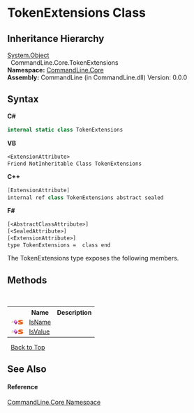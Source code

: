 # TokenExtensions Class
 


## Inheritance Hierarchy
<a href="https://docs.microsoft.com/dotnet/api/system.object" target="_blank">System.Object</a><br />&nbsp;&nbsp;CommandLine.Core.TokenExtensions<br />
**Namespace:**&nbsp;<a href="N_CommandLine_Core">CommandLine.Core</a><br />**Assembly:**&nbsp;CommandLine (in CommandLine.dll) Version: 0.0.0

## Syntax

**C#**<br />
``` C#
internal static class TokenExtensions
```

**VB**<br />
``` VB
<ExtensionAttribute>
Friend NotInheritable Class TokenExtensions
```

**C++**<br />
``` C++
[ExtensionAttribute]
internal ref class TokenExtensions abstract sealed
```

**F#**<br />
``` F#
[<AbstractClassAttribute>]
[<SealedAttribute>]
[<ExtensionAttribute>]
type TokenExtensions =  class end
```

The TokenExtensions type exposes the following members.


## Methods
&nbsp;<table><tr><th></th><th>Name</th><th>Description</th></tr><tr><td>![Public method](media/pubmethod.gif "Public method")![Static member](media/static.gif "Static member")</td><td><a href="M_CommandLine_Core_TokenExtensions_IsName">IsName</a></td><td /></tr><tr><td>![Public method](media/pubmethod.gif "Public method")![Static member](media/static.gif "Static member")</td><td><a href="M_CommandLine_Core_TokenExtensions_IsValue">IsValue</a></td><td /></tr></table>&nbsp;
<a href="#tokenextensions-class">Back to Top</a>

## See Also


#### Reference
<a href="N_CommandLine_Core">CommandLine.Core Namespace</a><br />
